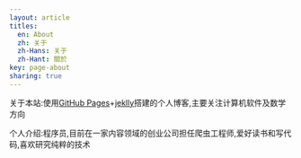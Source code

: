 ```yaml
---
layout: article
titles:
  en: About
  zh: 关于
  zh-Hans: 关于
  zh-Hant: 關於
key: page-about
sharing: true
---
```

关于本站:使用[GitHub Pages](https://pages.github.com/)+[jeklly](https://jekyllrb.com/)搭建的个人博客,主要关注计算机软件及数学方向

个人介绍:程序员,目前在一家内容领域的创业公司担任爬虫工程师,爱好读书和写代码,喜欢研究纯粹的技术

